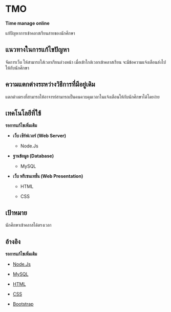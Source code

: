 # TMO
**Time manage online**

แก้ปัญหาการเข้าคลาสเรียนสายของนักศึกษา
## แนวทางในการแก้ไขปัญหา
จัดการเว็บ ให้สามารถใส่เวลาเรียนล่วงหน้า เมื่อเข้าใกล้เวลาเข้าคลาสเรียน จะมีข้อความแจ้งเตือนส่งไปให้กับนักศึกษา
## ความแตกต่างระหว่างวิธีการที่มีอยู่เดิม
แตกต่างตรงที่สามารถให้อาจารย์สามารถเป็นคนควบคุมเวลาในแจ้งเตือนให้กับนักศึกษาได้โดยง่าย
## เทคโนโลยีที่ใช้
**รอการแก้ไขเพิ่มเติม**

* **เว็บ เซิร์ฟเวอร์ (Web Server)**

  * Node.Js
  
* **ฐานข้อมูล (Database)**

  * MySQL
  
* **เว็บ พรีเซนเทชั่น (Web Presentation)**

  * HTML
  
  * CSS
## เป้าหมาย
นักศึกษาเข้าคลาสได้ตรงเวลา
## อ้างอิง
**รอการแก้ไขเพิ่มเติม**

* [Node.Js](https://nodejs.org/en/)

* [MySQL](https://www.mysql.com/)

* [HTML](https://www.w3schools.com/html/)

* [CSS](https://www.w3schools.com/css/)

* [Bootstrap](https://getbootstrap.com/)
